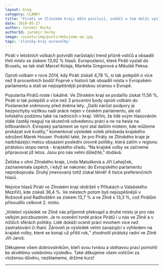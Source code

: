 ```yaml
---
layout: blog
category: CLANKY
title: 'Piráti ve Zlínském kraji dále posilují, svědčí o tom další výsledek voleb'
date: 2019-05-27
author: Jaromír Horký
authorId: jaromir.horky
image: /assets/img/posts/dekujeme-ep.jpg   
tags: 'zlinsky-kraj eurovolby'
---
```

Piráti v letošních volbách potvrdili narůstající trend přízně voličů a obsadili třetí místo se ziskem 13,92 % hlasů. Europoslanci, které Piráti vyslali do Bruselu, se tak stali Marcel Kolaja, Markéta Gregorová a Mikuláš Peksa.

Oproti volbám v roce 2014, kdy Piráti získali 4,78 %, si tak polepšili o více než 9 procentních bodů! Poprvé v historii tak obsadili místa v Evropském parlamentu a stali se nejúspěšnější pirátskou stranou v Evropě.

Popularita Pirátů roste i lokálně. Ve Zlínském kraji se podařilo získat 11,56 %, Piráti si tak polepšili o více než 3 procentní body oproti volbám do Poslanecké sněmovny před dvěma lety. „Další nárůst podpory je bezpochyby vizitkou naší práce nejen v českém parlamentu, ale od loňského podzimu také na radnicích v kraji. Věřím, že lidé svým hlasováním stále častěji reagují na skutečně odvedenou práci a ne na hesla na billboardech. Evropský parlament se nyní stal dalším místem, kde můžeme prokázat své kvality,“ komentoval výsledek voleb předseda krajského sdružení Marek Houser. Podotkl také, že pro Piráty ze Zlínského kraje je nadcházející metou obsazení poslední úrovně politiky, která zatím v regionu pirátskou stopu nemá - krajského úřadu. “Na krajské volby se začneme připravovat již letos. Jsou pro nás velmi důležité,” dodává.

Želízka v ohni Zlínského kraje, Linda Matušková a Jiří Lehejček, zaznamenala úspěch, i když se nakonec do Evropského parlamentu neprobojovala. Druhý jmenovaný totiž získal téměř 4 tisíce preferenčních hlasů.

Nejvíce hlasů Piráti ve Zlínském kraji obdrželi v Přílukách u Valašského Meziříčí, kde získali 36,4 %. Ve městech potom byli nejúspěšnější v Rožnově pod Radhoštěm se ziskem 13,7 % a ve Zlíně s 13,3 %, což Pirátům přisoudilo celkové 2. místo.

„Volební výsledek ve Zlíně nás příjemně překvapil a druhé místo je pro nás velkým povzbuzením. Je to ocenění tvrdé práce Pirátů i u nás ve Zlíně a v nižších sférách politiky. Lidé dokáží ocenit práci mnohem více než zastrašování či lhaní. Zároveň je výsledek velmi zavazující s výhledem na krajské volby, které se konají už příští rok,“ zhodnotil pirátský radní ve Zlíně Jiří Jaroš.

Děkujeme všem dobrovolníkům, kteří svou tvrdou a obětavou prací pomohli ke skvělému volebnímu výsledku. Také děkujeme všem voličům za vloženou důvěru, nezklameme, držíme kurz!

- - -
